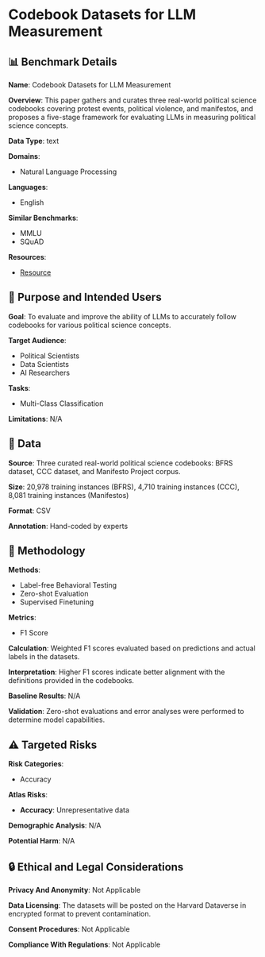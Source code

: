 # Codebook Datasets for LLM Measurement

## 📊 Benchmark Details

**Name**: Codebook Datasets for LLM Measurement

**Overview**: This paper gathers and curates three real-world political science codebooks covering protest events, political violence, and manifestos, and proposes a five-stage framework for evaluating LLMs in measuring political science concepts.

**Data Type**: text

**Domains**:
- Natural Language Processing

**Languages**:
- English

**Similar Benchmarks**:
- MMLU
- SQuAD

**Resources**:
- [Resource](https://dataverse.harvard.edu/dataverse/politicalscience)

## 🎯 Purpose and Intended Users

**Goal**: To evaluate and improve the ability of LLMs to accurately follow codebooks for various political science concepts.

**Target Audience**:
- Political Scientists
- Data Scientists
- AI Researchers

**Tasks**:
- Multi-Class Classification

**Limitations**: N/A

## 💾 Data

**Source**: Three curated real-world political science codebooks: BFRS dataset, CCC dataset, and Manifesto Project corpus.

**Size**: 20,978 training instances (BFRS), 4,710 training instances (CCC), 8,081 training instances (Manifestos)

**Format**: CSV

**Annotation**: Hand-coded by experts

## 🔬 Methodology

**Methods**:
- Label-free Behavioral Testing
- Zero-shot Evaluation
- Supervised Finetuning

**Metrics**:
- F1 Score

**Calculation**: Weighted F1 scores evaluated based on predictions and actual labels in the datasets.

**Interpretation**: Higher F1 scores indicate better alignment with the definitions provided in the codebooks.

**Baseline Results**: N/A

**Validation**: Zero-shot evaluations and error analyses were performed to determine model capabilities.

## ⚠️ Targeted Risks

**Risk Categories**:
- Accuracy

**Atlas Risks**:
- **Accuracy**: Unrepresentative data

**Demographic Analysis**: N/A

**Potential Harm**: N/A

## 🔒 Ethical and Legal Considerations

**Privacy And Anonymity**: Not Applicable

**Data Licensing**: The datasets will be posted on the Harvard Dataverse in encrypted format to prevent contamination.

**Consent Procedures**: Not Applicable

**Compliance With Regulations**: Not Applicable
